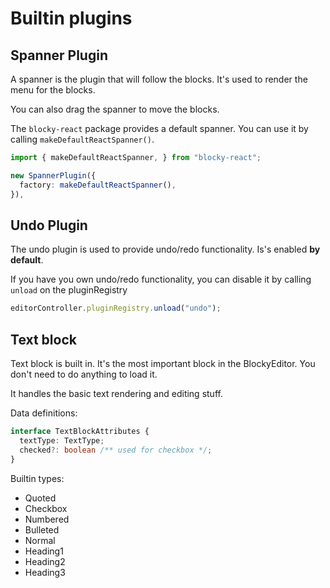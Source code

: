 # Builtin plugins

## Spanner Plugin

A spanner is the plugin that will follow the blocks. It's used to render the menu for the blocks.

You can also drag the spanner to move the blocks.

The `blocky-react` package provides a default spanner. You can use it by calling `makeDefaultReactSpanner()`.

```typescript
import { makeDefaultReactSpanner, } from "blocky-react";

new SpannerPlugin({
  factory: makeDefaultReactSpanner(),
}),
```

## Undo Plugin

The undo plugin is used to provide undo/redo functionality.
Is's enabled **by default**.

If you have you own undo/redo functionality, you can disable it by calling `unload` on the pluginRegistry

```typescript
editorController.pluginRegistry.unload("undo");
```

## Text block

Text block is built in. It's the most important block in the BlockyEditor. You don't need to do anything to load it.

It handles the basic text rendering and editing stuff.

Data definitions:

```typescript
interface TextBlockAttributes {
  textType: TextType;
  checked?: boolean /** used for checkbox */;
}
```

Builtin types:

- Quoted
- Checkbox
- Numbered
- Bulleted
- Normal
- Heading1
- Heading2
- Heading3

